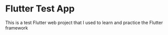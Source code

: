 # Flutter Test App

This is a test Flutter web project that I used to learn and practice the Flutter framework